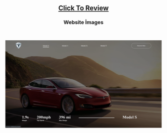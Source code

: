 <h2 align="center"><a href="https://atifsimsek.github.io/html-css-js-projects/Html-Css-Js%20WebSite%20Project/09%20-%20Tesla%20Website%2BJs/index.html">Click To Review</a> </h2>

<h3 align="center">Website İmages</h3>

<br/>

<p align="center"><img  src="img/img-1.png"  width="500" ></p>
